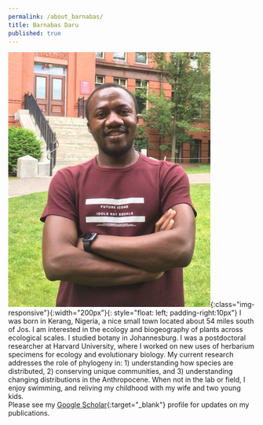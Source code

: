 ```yaml
---
permalink: /about_barnabas/
title: Barnabas Daru
published: true
---
```


![image-title-here](/assets/images/barnabas.jpg){:class="img-responsive"}{:width="200px"}{: style="float: left; padding-right:10px"}
I was born in Kerang, Nigeria, a nice small town located about 54 miles south of Jos. I am interested in the ecology and biogeography of plants across ecological scales. I studied botany in Johannesburg. I was a postdoctoral researcher at Harvard University, where I worked on new uses of herbarium specimens for ecology and evolutionary biology. My current research addresses the role of phylogeny in: 1) understanding how species are distributed, 2) conserving unique communities, and 3) understanding changing distributions in the Anthropocene. When not in the lab or field, I enjoy swimming, and reliving my childhood with my wife and two young kids. 
<br>Please see my [Google Scholar](https://scholar.google.com/citations?user=I8fP-c4AAAAJ&hl=en){:target="_blank"} profile for updates on my publications.


